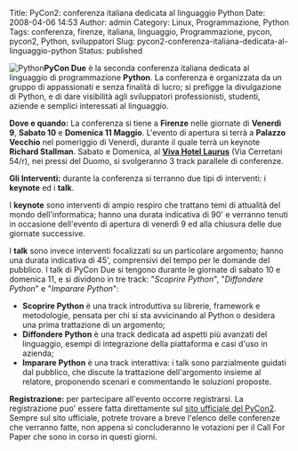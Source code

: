 Title: PyCon2: conferenza italiana dedicata al linguaggio Python
Date: 2008-04-06 14:53
Author: admin
Category: Linux, Programmazione, Python
Tags: conferenza, firenze, italiana, linguaggio, Programmazione, pycon, pycon2, Python, sviluppatori
Slug: pycon2-conferenza-italiana-dedicata-al-linguaggio-python
Status: published

![Python](http://www.andreagrandi.it/wp-content/uploads/2008/04/python-powered-h-140x182.thumbnail.jpg)**PyCon
Due** è la seconda conferenza italiana dedicata al linguaggio di
programmazione **Python**. La conferenza è organizzata da un gruppo di
appassionati e senza finalità di lucro; si prefigge la divulgazione di
Python, e di dare visibilità agli sviluppatori professionisti, studenti,
aziende e semplici interessati al linguaggio.

**Dove e quando:** La conferenza si tiene a **Firenze** nelle giornate
di **Venerdì 9**, **Sabato 10** e **Domenica 11 Maggio**. L'evento di
apertura si terrà a **Palazzo Vecchio** nel pomeriggio di Venerdì,
durante il quale terrà un keynote **Richard Stallman**. Sabato e
Domenica, al [**Viva Hotel
Laurus**](http://www.florence-hotels-laurus.com/) (Via Cerretani 54/r),
nei pressi del Duomo, si svolgeranno 3 track parallele di conferenze.

**Gli Interventi:** durante la conferenza si terranno due tipi di
interventi: i **keynote** ed i **talk**.

I **keynote** sono interventi di ampio respiro che trattano temi di
attualità del mondo dell'informatica; hanno una durata indicativa di 90'
e verranno tenuti in occasione dell'evento di apertura di venerdì 9 ed
alla chiusura delle due giornate successive.

I **talk** sono invece interventi focalizzati su un particolare
argomento; hanno una durata indicativa di 45', comprensivi del tempo per
le domande del pubblico. I talk di PyCon Due si tengono durante le
giornate di sabato 10 e domenica 11, e si dividono in tre track:
"*Scoprire Python*", "*Diffondere Python*" e "*Imparare Python*":

-   **Scoprire Python** è una track introduttiva su librerie, framework
    e metodologie, pensata per chi si sta avvicinando al Python o
    desidera una prima trattazione di un argomento;
-   **Diffondere Python** è una track dedicata ad aspetti più avanzati
    del linguaggio, esempi di integrazione della piattaforma e casi
    d'uso in azienda;
-   **Imparare Python** è una track interattiva: i talk sono
    parzialmente guidati dal pubblico, che discute la trattazione
    dell'argomento insieme al relatore, proponendo scenari e commentando
    le soluzioni proposte.

**Registrazione:** per partecipare all'evento occorre registrarsi. La
registrazione puo' essere fatta direttamente sul [sito ufficiale del
PyCon2](http://www.pycon.it). Sempre sul sito ufficiale, potrete trovare
a breve l'elenco delle conferenze che verranno fatte, non appena si
concluderanno le votazioni per il Call For Paper che sono in corso in
questi giorni.
